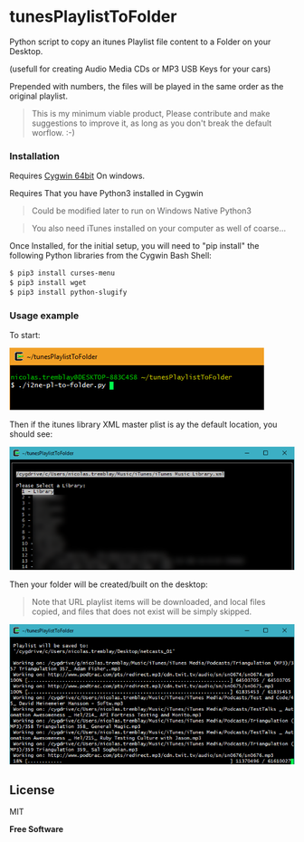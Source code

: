 # tunesPlaylistToFolder
Python script to copy an itunes Playlist file content to a Folder on your Desktop.

(usefull for creating Audio Media CDs or MP3 USB Keys for your cars)

Prepended with numbers, the files will be played in the same order as the original playlist.

> This is my minimum viable product, 
> Please contribute and make suggestions to improve it, 
> as long as you don't break the default worflow. :-)

### Installation

Requires [Cygwin 64bit](https://cygwin.com/setup-x86_64.exe) On windows.

Requires That you have Python3 installed in Cygwin
> Could be modified later to run on Windows Native Python3

> You also need iTunes installed on your computer as well of coarse...

Once Installed, for the initial setup, you will need to 
"pip install" the following Python libraries from the Cygwin Bash Shell:
```sh
$ pip3 install curses-menu
$ pip3 install wget
$ pip3 install python-slugify
```

### Usage example
To start:

![Screenshot](howtostart.png)

Then if the itunes library XML master plist is ay the default location, you should see:

![Screenshot](pickplaylist.png)

Then your folder will be created/built on the desktop: 

> Note that URL playlist items will be downloaded, and local files copied, and files that does not exist will be simply skipped.

![Screenshot](builfolder.png)

License
----

MIT


**Free Software**
